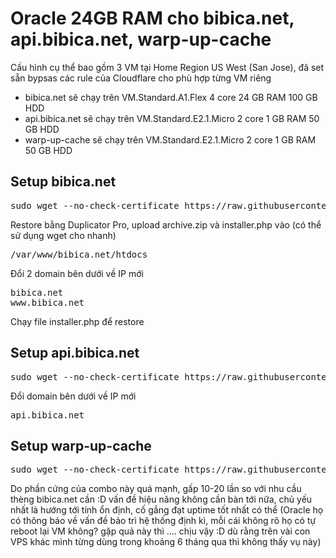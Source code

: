 # Oracle 24GB RAM cho bibica.net, api.bibica.net, warp-up-cache
Cấu hình cụ thể bao gồm 3 VM tại Home Region US West (San Jose), đã set sẵn bypsas các rule của Cloudflare cho phù hợp từng VM riêng
<ul>
 	<li>bibica.net sẽ chạy trên VM.Standard.A1.Flex 4 core 24 GB RAM 100 GB HDD</li>
 	<li>api.bibica.net sẽ chạy trên VM.Standard.E2.1.Micro 2 core 1 GB RAM 50 GB HDD</li>
 	<li>warp-up-cache sẽ chạy trên VM.Standard.E2.1.Micro 2 core 1 GB RAM 50 GB HDD</li>
</ul>
<h2>Setup bibica.net</h2>
<pre class="EnlighterJSRAW" data-enlighter-language="generic">sudo wget --no-check-certificate https://raw.githubusercontent.com/bibicadotnet/bibica.net/main/stable.sh -O webinoly_oracle.sh &amp;&amp; sudo chmod +x webinoly_oracle.sh &amp;&amp; sudo ./webinoly_oracle.sh</pre>
<p dir="auto" tabindex="-1">Restore bằng Duplicator Pro, upload archive.zip và installer.php vào (có thể sử dụng wget cho nhanh)</p>

<pre class="EnlighterJSRAW" data-enlighter-language="generic">/var/www/bibica.net/htdocs</pre>
<p dir="auto" tabindex="-1">Đổi 2 domain bên dưới về IP mới</p>

<pre class="EnlighterJSRAW" data-enlighter-language="generic">bibica.net
www.bibica.net</pre>
Chạy file installer.php để restore
<h2>Setup api.bibica.net</h2>
<pre class="EnlighterJSRAW" data-enlighter-language="generic">sudo wget --no-check-certificate https://raw.githubusercontent.com/bibicadotnet/Webinoly-Reverse-Proxy/main/setup.sh -O webinoly_reverse_proxy.sh &amp;&amp; sudo chmod +x webinoly_reverse_proxy.sh &amp;&amp; sudo ./webinoly_reverse_proxy.sh</pre>
Đổi domain bên dưới về IP mới
<pre class="EnlighterJSRAW" data-enlighter-language="generic">api.bibica.net</pre>
<h2>Setup warp-up-cache</h2>
<pre class="EnlighterJSRAW" data-enlighter-language="generic">sudo wget --no-check-certificate https://raw.githubusercontent.com/bibicadotnet/Warm-Up-Cache/main/setup.sh -O warm_up.sh &amp;&amp; sudo chmod +x warm_up.sh &amp;&amp; sudo ./warm_up.sh</pre>
Do phần cứng của combo này quá mạnh, gấp 10-20 lần so với nhu cầu thèng bibica.net cần :D vấn đề hiệu năng không cần bàn tới nữa, chủ yếu nhất là hướng tới tính ổn định, cố gắng đạt uptime tốt nhất có thể (Oracle họ có thông báo về vấn đề bảo trì hệ thống định kì, mỗi cái không rõ họ có tự reboot lại VM không? gặp quả này thì .... chịu vậy :D dù rằng trên vài con VPS khác mình từng dùng trong khoảng 6 tháng qua thì không thấy vụ này)
